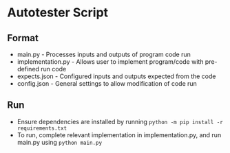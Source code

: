 # Autotester Script

## Format
- main.py - Processes inputs and outputs of program code run
- implementation.py - Allows user to implement program/code with pre-defined run code
- expects.json - Configured inputs and outputs expected from the code
- config.json - General settings to allow modification of code run

## Run
- Ensure dependencies are installed by running ``python -m pip install -r requirements.txt``
- To run, complete relevant implementation in implementation.py, and run main.py using ``python main.py``